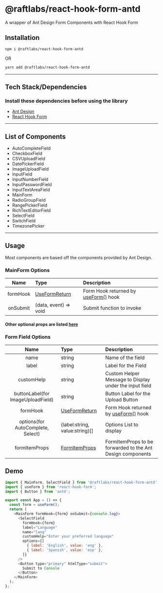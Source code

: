 # @raftlabs/react-hook-form-antd

A wrapper of Ant Design Form Components with React Hook Form

## Installation

```sh
npm i @raftlabs/react-hook-form-antd
```

OR

```sh
yarn add @raftlabs/react-hook-form-antd
```

---

## Tech Stack/Dependencies

### **Install these dependencies before using the library**

- [Ant Design](https://ant.design/)
- [React Hook Form](https://react-hook-form.com/)

---

## List of Components

- AutoCompleteField
- CheckboxField
- CSVUploadField
- DatePickerField
- ImageUploadField
- InputField
- InputNumberField
- InputPasswordField
- InputTextAreaField
- MainForm
- RadioGroupField
- RangePickerField
- RichTextEditorField
- SelectField
- SwitchField
- TimezonePicker

---

## Usage

Most components are based off the components provided by Ant Design.

### MainForm Options

|   Name   | Type                                                          | Description                                                                     |
| :------: | :------------------------------------------------------------ | :------------------------------------------------------------------------------ |
| formHook | [UseFormReturn](https://react-hook-form.com/ts#UseFormReturn) | Form Hook returned by [useForm()](https://react-hook-form.com/api/useform) hook |
| onSubmit | (data, event) => void                                         | Submit function to invoke                                                       |

#### Other optional props are listed [here](https://ant.design/components/form/#API)

### Form Field Options

|               Name                | Type                                                           | Description                                                                     |
| :-------------------------------: | :------------------------------------------------------------- | :------------------------------------------------------------------------------ |
|               name                | string                                                         | Name of the field                                                               |
|               label               | string                                                         | Label for the Field                                                             |
|            customHelp             | string                                                         | Custom Helper Message to Display under the input field                          |
| buttonLabel(for ImageUploadField) | string                                                         | Button Label for the Upload Button                                              |
|             formHook              | [UseFormReturn](https://react-hook-form.com/ts#UseFormReturn)  | Form Hook returned by [useForm()](https://react-hook-form.com/api/useform) hook |
| options(for AutoComplete, Select) | {label:string, value:string}[]                                 | Options List to display                                                         |
|           formItemProps           | [FormItemProps](https://ant.design/components/form/#Form.Item) | FormItemProps to be forwarded to the Ant Design components                      |

## Demo

```js
import { MainForm, SelectField } from '@raftlabs/react-hook-form-antd';
import { useForm } from 'react-hook-form';
import { Button } from 'antd';

export const App = () => {
  const form = useForm();
  return (
    <MainForm formHook={form} onSubmit={console.log}>
      <SelectField
        formHook={form}
        label="Language"
        name="lang"
        customHelp="Enter your preferred language"
        options={[
          { label: 'English', value: 'eng' },
          { label: 'Spanish', value: 'esp' },
        ]}
      />
      <Button type="primary" htmlType="submit">
        Submit to Console
      </Button>
    </MainForm>
  );
};
```

